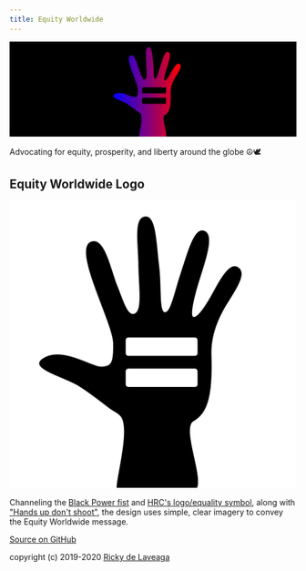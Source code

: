 ```yaml
---
title: Equity Worldwide
---
```


![](img/equityworldwide-1500x500.png)

Advocating for equity, prosperity, and liberty around the globe ☮️🕊

## Equity Worldwide Logo

![Equity Worldwide](img/equityworldwide.svg)

Channeling the [Black Power fist](https://en.wikipedia.org/wiki/Raised_fist) and [HRC's logo/equality symbol](https://www.hrc.org/hrc-story/about-our-logo), along with ["Hands up don't shoot"](https://en.wikipedia.org/wiki/Hands_up,_don%27t_shoot), the design uses simple, clear imagery to convey the Equity Worldwide message.

[Source on GitHub](https://github.com/rdela/equityworldwide)

copyright (c) 2019-2020 [Ricky de Laveaga](https://rdela.com/)
